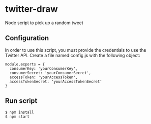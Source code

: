 # twitter-draw
Node script to pick up a random tweet

## Configuration
In order to use this script, you must provide the credentials to use the Twitter API. Create a file named config.js with the following object:

```
module.exports = {
  consumerKey: 'yourConsumerKey',
  consumerSecret: 'yourConsumerSecret',
  accessToken: 'yourAccessToken',
  accessTokenSecret: 'yourAccessTokenSecret'
}
```

## Run script
```
$ npm install
$ npm start
```
